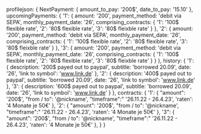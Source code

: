 
profilejson: {
    NextPayment: { amount_to_pay: '200$', date_to_pay: '15.10' },
    upcomingPayments: {
      '1': {
        amount: '200',
        payment_method: 'debit via SEPA',
        monthly_payment_date: '26',
        comprising_contracts: {
          '1': '100$ flexible rate',
          '2': '80$ flexible rate',
          '3': '80$ fleixble rate'
        }
      },
      '2': {
        amount: '200',
        payment_method: 'debit via SEPA',
        monthly_payment_date: '26',
        comprising_contracts: {
          '1': '100$ flexible rate',
          '2': '80$ flexible rate',
          '3': '80$ fleixble rate'
        }
      },
      '3': {
        amount: '200',
        payment_method: 'debit via SEPA',
        monthly_payment_date: '26',
        comprising_contracts: {
          '1': '100$ flexible rate',
          '2': '80$ flexible rate',
          '3': '80$ fleixble rate'
        }
      }
    },
    history: {
      '1': {
        description: '200$ payed out to paypal',
        subtitle: 'borrowed 20.09',
        date: '26',
        'link to symbol': 'www.link.de'
      },
      '2': {
        description: '400$ payed out to paypal',
        subtitle: 'borrowed 20.09',
        date: '26',
        'link to symbol': 'www.link.de'
      },
      '3': {
        description: '600$ payed out to paypal',
        subtitle: 'borrowed 20.09',
        date: '26',
        'link to symbol': 'www.link.de'
      }
	},
	contracts: {
      '1': {
        "amount": '200$',
        "from / to": '@nickname',
        "timeframe":" '26.11.22 - 26.4.23',
        'raten': '4 Monate je 50€'
      },
      '2': {
        "amount": '200$',
        "from / to": '@nickname',
        "timeframe":" '26.11.22 - 26.4.23',
        'raten': '4 Monate je 50€'
      },
      '3": {
        "amount": '200$',
        "from / to": '@nickname',
        "timeframe":" '26.11.22 - 26.4.23',
        'raten': '4 Monate je 50€'
      },
	}
}
